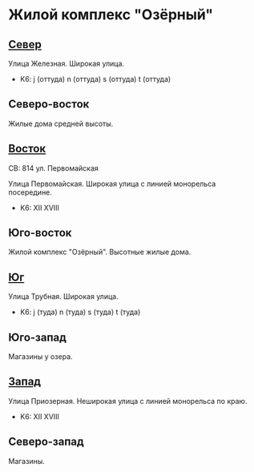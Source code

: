 # Жилой комплекс "Озёрный"

## [Север](./10360087.md)

Улица Железная.
Широкая улица.

* K6:   j (оттуда)  n (оттуда)  s (оттуда)  t (оттуда)

## Северо-восток

Жилые дома средней высоты.

## [Восток](./10370090.md)

СВ: 814     ул. Первомайская

Улица Первомайская.
Широкая улица с линией монорельса посередине.

* K6:   XII XVIII

## Юго-восток

Жилой комплекс "Озёрный".
Высотные жилые дома.

## [Юг](./10360100.md)

Улица Трубная.
Широкая улица.

* K6:   j (туда)    n (туда)    s (туда)    t (туда)

## Юго-запад

Магазины у озера.

## [Запад](./10355090.md)

Улица Приозерная.
Неширокая улица с линией монорельса по краю.

* K6:   XII XVIII

## Северо-запад

Магазины.
